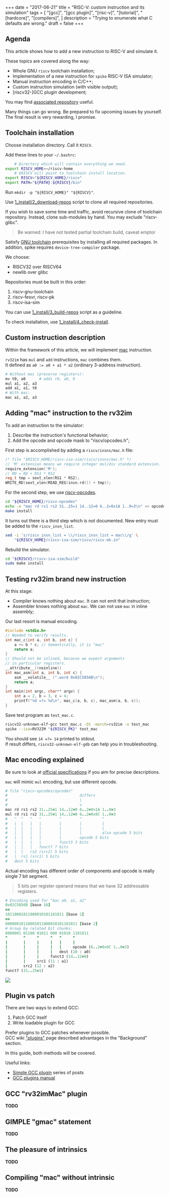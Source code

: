 +++
date = "2017-06-21"
title = "RISC-V: custom instruction and its simulation"
tags = [
    "[gcc]",
    "[gcc plugin]",
    "[risc-v]",
    "[tutorial]",
    "[hardcore]",
    "[compilers]",
]
description = "Trying to enumerate what C defaults are wrong."
draft = false
+++

## Agenda

This article shows how to add a new instruction to RISC-V and simulate it.

These topics are covered along the way:

- Whole GNU `riscv` toolchain installation;
- Implementation of a new instruction for `spike` RISC-V ISA simulator;
- Manual instruction encoding in C/C++;
- Custom instruction simulation (with visible output);
- [riscv32-]GCC plugin development;
 
You may find [associated repository](https://github.com/Quasilyte/gnu-riscv32_ext) useful.

Many things can go wrong. 
Be prepared to fix upcoming issues by yourself.  
The final result is very rewarding, I promise.

## Toolchain installation

Choose installation directory. Call it `RISCV`.

Add these lines to your `~/.bashrc`:

```bash
    # Directory which will contain everything we need.
export RISCV_HOME=~/riscv-home
    # $RISCV will point to toolchain install location.
export RISCV="${RISCV_HOME}/riscv"
export PATH="${PATH}:${RISCV}/bin"
```

Run `mkdir -p "${RISCV_HOME}" "${RISCV}"`.

Use [1_install/2_download-repos](https://github.com/Quasilyte/gnu-riscv32_ext/blob/master/1_install/2_download-repos) script to clone all required repositories.

If you wish to save some time and traffic, avoid recursive clone of
toolchain repository. Instead, clone sub-modules by hand.
You may exclude "riscv-glibc".

> Be warned: I have not tested partial toolchain build, caveat emptor

Satisfy [GNU toolchain](https://github.com/riscv/riscv-gnu-toolchain) 
prerequisites by installing all required packages.
In addition, spike requires `device-tree-compiler` package.

We choose:

- RISCV32 over RISCV64
- newlib over glibc

Repositories must be built in this order:

1. riscv-gnu-toolchain
2. riscv-fesvr, riscv-pk
3. riscv-isa-sim

You can use [1_install/3_build-repos](https://github.com/Quasilyte/gnu-riscv32_ext/blob/master/1_install/build-repos)
script as a guideline.

To check installation, use [1_install/4_check-install](https://github.com/Quasilyte/gnu-riscv32_ext/blob/master/1_install/check-install).

## Custom instruction description

Within the framework of this article, we will implement [mac](https://en.wikipedia.org/wiki/Multiply%E2%80%93accumulate_operation) instruction.

`rv32im` has `mul` and `add` instructions, `mac` combines them.  
It defined as `a0 := a0 + a1 * a2` (ordinary 3-address instruction).

```ruby
# Without mac (preserve registers):
mv t0, a0      # addi r0, a0, 0	
mul a1, a2, a3
add a1, a1, t0
# With mac:
mac a1, a2, a3
```

## Adding "mac" instruction to the rv32im

To add an instruction to the simulator:
1. Describe the instruction's functional behavior;
2. Add the opcode and opcode mask to "riscv/opcodes.h";

First step is accomplished by adding a `riscv/insns/mac.h` file:

```c++
/* file "$RISCV_HOME/riscv-isa-sim/riscv/insns/mac.h" */
// 'M' extension means we require integer mul/div standard extension.
require_extension('M');
// RD = RD + RS1 * RS2
reg_t tmp = sext_xlen(RS1 * RS2);
WRITE_RD(sext_xlen(READ_REG(insn.rd()) + tmp));
```

For the second step, we use [riscv-opcodes](https://github.com/riscv/riscv-opcodes).

```bash
cd "${RISCV_HOME}/riscv-opcodes"
echo -e "mac rd rs1 rs2 31..25=1 14..12=0 6..2=0x1A 1..0=3\n" >> opcodes
make install
```

It turns out there is a third step which is not documented.
New entry must be added to the `riscv_insn_list`.

```bash
sed -i 's/riscv_insn_list = \\/riscv_insn_list = mac\\/g' \
    "${RISCV_HOME}/riscv-isa-sim/riscv/riscv.mk.in"
```

Rebuild the simulator.

```bash
cd "${RISCV}/riscv-isa-sim/build"
sudo make install
```

## Testing rv32im brand new instruction

At this stage:

- Compiler knows nothing about `mac`. It can not emit that instruction;
- Assembler knows nothing about `mac`. We can not use `mac` in inline assembly;

Our last resort is manual encoding.

```c
#include <stdio.h>
// Needed to verify results.
int mac_c(int a, int b, int c) {
    a += b * c; // Semantically, it is "mac"
    return a;
}
// Should not be inlined, because we expect arguments
// in particular registers.
__attribute__((noinline))
int mac_asm(int a, int b, int c) {
    asm __volatile__ (".word 0x02C5856B\n");
    return a;
}
int main(int argc, char** argv) {
    int a = 2, b = 3, c = 4;
    printf("%d =?= %d\n", mac_c(a, b, c), mac_asm(a, b, c));
}
```

Save test program as `test_mac.c`.

```bash
riscv32-unknown-elf-gcc test_mac.c -O1 -march=rv32im -o test_mac
spike --isa=RV32IM "${RISCV_PK}" test_mac
```

You should see `14 =?= 14` printed to stdout.  
If result differs, `riscv32-unknown-elf-gdb` can help you in troubleshooting.

## Mac encoding explained

Be sure to look at [official specifications](https://riscv.org/specifications/) if
you aim for precise descriptions.

`mac` will mimic `mul` encoding, but use different opcode.

```ruby
# file "riscv-opcodes/opcodes"
#                                differs
#                                |
#                                v
mac rd rs1 rs2 31..25=1 14..12=0 6..2=0x1A 1..0=3
mul rd rs1 rs2 31..25=1 14..12=0 6..2=0x0C 1..0=3
#   ^  ^   ^   ^        ^        ^         ^
#   |  |   |   |        |        |         |
#   |  |   |   |        |        |         |
#   |  |   |   |        |        |         also opcode 3 bits
#   |  |   |   |        |        opcode 5 bits
#   |  |   |   |        funct3 3 bits
#   |  |   |   funct7 7 bits
#   |  |   rs2 (src2) 5 bits
#   |  rs1 (src1) 5 bits
#   dest 5 bits
```

Actual encoding has different order of components and opcode is
really single 7 bit segment. 

> 5 bits per register operand means that we have 32 addressable registers.

```ruby
# Encoding used for "mac a0, a1, a2"
0x02C5856B [base 16]
==
10110001011000010101101011 [base 2]
== 
00000010110001011000010101101011 [base 2]
# Group by related bit chunks:
0000001 01100 01011 000 01010 1101011
^       ^     ^     ^   ^     ^
|       |     |     |   |     |
|       |     |     |   |     opcode (6..2=0x0C 1..0=3)
|       |     |     |   dest (10 : a0)
|       |     |     funct3 (14..12=0)
|       |     src1 (11 : a1)
|       src2 (12 : a2)
funct7 (31..25=1)
```

<img src="/blog/img/reg_table.png">

## Plugin vs patch

There are two ways to extend GCC:

1. Patch GCC itself
2. Write loadable plugin for GCC

Prefer plugins to GCC patches whenever possible.  
GCC wiki ["plugins"](https://gcc.gnu.org/wiki/plugins) page described
advantages in the "Background" section.

In this guide, both methods will be covered.

Useful links:

- [Simple GCC plugin](http://thinkingeek.com/2015/08/16/a-simple-plugin-for-gcc-part-1/) series of posts
- [GCC plugins manual](https://gcc.gnu.org/onlinedocs/gccint/Plugins.html#Plugins)

## GCC "rv32imMac" plugin

**TODO**

## GIMPLE "gmac" statement

**TODO**

## The pleasure of intrinsics

**TODO**

## Compiling "mac" without intrinsic

**TODO**
